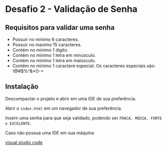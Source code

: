 
# Desafio 2 - Validação de Senha



## Requisitos para validar uma senha

- Possuir no mínimo 6 caracteres.
- Possuir no maximo 15 caracteres.
- Contém no mínimo 1 digito.
- Contém no mínimo 1 letra em minúsculo.
- Contém no mínimo 1 letra em maiúsculo.
- Contém no mínimo 1 caractere especial. Os caracteres especiais são: !@#$%^&*()-+


## Instalação

Descompactar o projeto e abrir em uma IDE de sua preferência.

Abrir o `index.html` em um navegador de sua preferência.

Inserir uma senha para que seja validado, podendo ser `FRACA, MEDIA, FORTE e EXCELENTE`.

Caso não possua uma IDE em sua máquina

[visual studio code](https://code.visualstudio.com/) 
